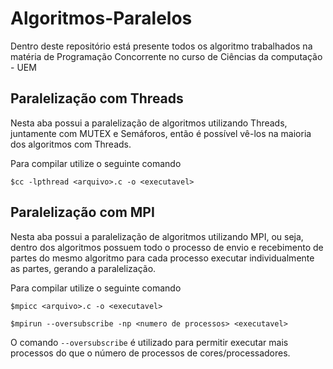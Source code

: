 # Algoritmos-Paralelos

Dentro deste repositório está presente todos os algoritmo trabalhados na matéria de Programação Concorrente no curso de Ciências da computação - UEM

## Paralelização com Threads

Nesta aba possui a paralelização de algoritmos utilizando Threads, juntamente com MUTEX e Semáforos, então é possível vê-los na maioria dos algoritmos com Threads.

Para compilar utilize o seguinte comando

```
$cc -lpthread <arquivo>.c -o <executavel>
```

## Paralelização com MPI

Nesta aba possui a paralelização de algoritmos utilizando MPI, ou seja, dentro dos algoritmos possuem todo o processo de envio e recebimento de partes do mesmo algoritmo para cada processo executar individualmente as partes, gerando a paralelização.

Para compilar utilize o seguinte comando

```
$mpicc <arquivo>.c -o <executavel>

$mpirun --oversubscribe -np <numero de processos> <executavel>
```

O comando `--oversubscribe` é utilizado para permitir executar mais processos do que o número de processos de cores/processadores.
